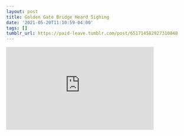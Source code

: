 ```yaml
---
layout: post
title: Golden Gate Bridge Heard Sighing
date: '2021-05-20T11:10:59-04:00'
tags: []
tumblr_url: https://paid-leave.tumblr.com/post/651714582927310848
---
```

<iframe width="400" height="225" id="youtube_iframe" src="https://www.youtube.com/embed/3kjnK1tdSCw?feature=oembed&amp;enablejsapi=1&amp;origin=https://safe.txmblr.com&amp;wmode=opaque" frameborder="0" allow="accelerometer; autoplay; clipboard-write; encrypted-media; gyroscope; picture-in-picture" allowfullscreen></iframe>  
